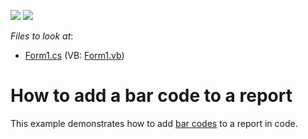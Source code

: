 <!-- default badges list -->
[![](https://img.shields.io/badge/Open_in_DevExpress_Support_Center-FF7200?style=flat-square&logo=DevExpress&logoColor=white)](https://supportcenter.devexpress.com/ticket/details/E167)
[![](https://img.shields.io/badge/📖_How_to_use_DevExpress_Examples-e9f6fc?style=flat-square)](https://docs.devexpress.com/GeneralInformation/403183)
<!-- default badges end -->
<!-- default file list -->
*Files to look at*:

* [Form1.cs](./CS/WindowsFormsApplication1/Form1.cs) (VB: [Form1.vb](./VB/WindowsFormsApplication1/Form1.vb))
<!-- default file list end -->
# How to add a bar code to a report


<p>This example demonstrates how to add <a href="http://documentation.devexpress.com/#XtraReports/CustomDocument2613"><u>bar codes</u></a> to a report in code.</p>

<br/>


